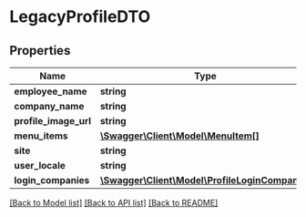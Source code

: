 # LegacyProfileDTO

## Properties
Name | Type | Description | Notes
------------ | ------------- | ------------- | -------------
**employee_name** | **string** |  | [optional] 
**company_name** | **string** |  | [optional] 
**profile_image_url** | **string** |  | [optional] 
**menu_items** | [**\Swagger\Client\Model\MenuItem[]**](MenuItem.md) |  | [optional] 
**site** | **string** |  | [optional] 
**user_locale** | **string** |  | [optional] 
**login_companies** | [**\Swagger\Client\Model\ProfileLoginCompany[]**](ProfileLoginCompany.md) |  | [optional] 

[[Back to Model list]](../README.md#documentation-for-models) [[Back to API list]](../README.md#documentation-for-api-endpoints) [[Back to README]](../README.md)


